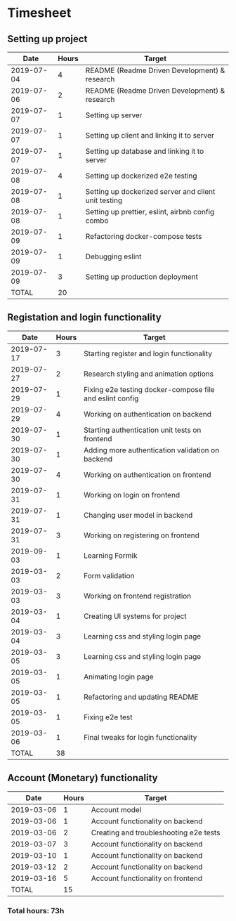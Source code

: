# Timesheet

## Setting up project

| Date       | Hours | Target                                               |
| ---------- | ----- | ---------------------------------------------------- |
| 2019-07-04 | 4     | README (Readme Driven Development) & research        |
| 2019-07-06 | 2     | README (Readme Driven Development) & research        |
| 2019-07-07 | 1     | Setting up server                                    |
| 2019-07-07 | 1     | Setting up client and linking it to server           |
| 2019-07-07 | 1     | Setting up database and linking it to server         |
| 2019-07-08 | 4     | Setting up dockerized e2e testing                    |
| 2019-07-08 | 1     | Setting up dockerized server and client unit testing |
| 2019-07-08 | 1     | Setting up prettier, eslint, airbnb config combo     |
| 2019-07-09 | 1     | Refactoring docker-compose tests                     |
| 2019-07-09 | 1     | Debugging eslint                                     |
| 2019-07-09 | 3     | Setting up production deployment                     |
| TOTAL      | 20    |                                                      |

## Registation and login functionality

| Date       | Hours | Target                                                   |
| ---------- | ----- | -------------------------------------------------------- |
| 2019-07-17 | 3     | Starting register and login functionality                |
| 2019-07-27 | 2     | Research styling and animation options                   |
| 2019-07-29 | 1     | Fixing e2e testing docker-compose file and eslint config |
| 2019-07-29 | 4     | Working on authentication on backend                     |
| 2019-07-30 | 1     | Starting authentication unit tests on frontend           |
| 2019-07-30 | 1     | Adding more authentication validation on backend         |
| 2019-07-30 | 4     | Working on authentication on frontend                    |
| 2019-07-31 | 1     | Working on login on frontend                             |
| 2019-07-31 | 1     | Changing user model in backend                           |
| 2019-07-31 | 3     | Working on registering on frontend                       |
| 2019-09-03 | 1     | Learning Formik                                          |
| 2019-03-03 | 2     | Form validation                                          |
| 2019-03-03 | 3     | Working on frontend registration                         |
| 2019-03-04 | 1     | Creating UI systems for project                          |
| 2019-03-04 | 3     | Learning css and styling login page                      |
| 2019-03-05 | 3     | Learning css and styling login page                      |
| 2019-03-05 | 1     | Animating login page                                     |
| 2019-03-05 | 1     | Refactoring and updating README                          |
| 2019-03-05 | 1     | Fixing e2e test                                          |
| 2019-03-06 | 1     | Final tweaks for login functionality                     |
| TOTAL      | 38    |                                                          |

## Account (Monetary) functionality

| **Date**   | Hours | Target                                 |
| ---------- | ----- | -------------------------------------- |
| 2019-03-06 | 1     | Account model                          |
| 2019-03-06 | 1     | Account functionality on backend       |
| 2019-03-06 | 2     | Creating and troubleshooting e2e tests |
| 2019-03-07 | 3     | Account functionality on backend       |
| 2019-03-10 | 1     | Account functionality on backend       |
| 2019-03-12 | 2     | Account functionality on backend       |
| 2019-03-16 | 5     | Account functionality on frontend      |
| TOTAL      | 15    |                                        |



### Total hours: 73h